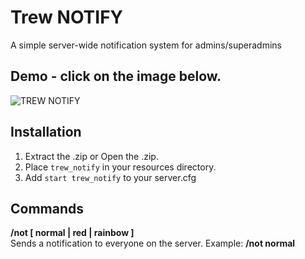 # Trew NOTIFY

A simple server-wide notification system for admins/superadmins

## Demo - click on the image below.
![TREW NOTIFY](https://cdn.discordapp.com/attachments/641076850373689344/646871673043288075/unknown.png)

## Installation

1.  Extract the .zip or Open the .zip.
2.  Place `trew_notify` in your resources directory.
3.  Add `start trew_notify` to your server.cfg


## Commands

**/not [ normal | red | rainbow ]**  
Sends a notification to everyone on the server. Example: **/not normal**

